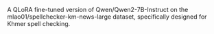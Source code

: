A QLoRA fine-tuned version of Qwen/Qwen2-7B-Instruct on the mlao01/spellchecker-km-news-large dataset, specifically designed for Khmer spell checking.
